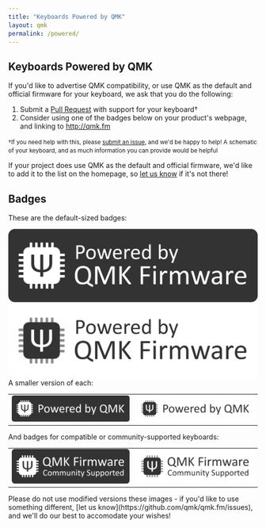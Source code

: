 ```yaml
---
title: "Keyboards Powered by QMK"
layout: qmk
permalink: /powered/
---
```

## Keyboards Powered by QMK

If you'd like to advertise QMK compatibility, or use QMK as the default and official firmware for your keyboard, we ask that you do the following:

1. Submit a [Pull Request](https://github.com/qmk/qmk_firmware/pulls/) with support for your keyboard†
2. Consider using one of the badges below on your product's webpage, and linking to http://qmk.fm

<small>†If you need help with this, please [submit an issue](https://github.com/qmk/qmk_firmware/issues), and we'd be happy to help! A schematic of your keyboard, and as much information you can provide would be helpful</small>

If your project does use QMK as the default and official firmware, we'd like to add it to the list on the homepage, so [let us know](https://github.com/qmk/qmk.fm/issues) if it's not there!

## Badges

These are the default-sized badges:

<style>
td {
    border: 0;
}
</style

<table>
    <tr>
        <td><a href="/assets/images/badge-dark.svg"><img src="/assets/images/badge-dark.svg" alt="QMK Badge Dark" /></a></td>
        <td><a href="/assets/images/badge-light.svg"><img src="/assets/images/badge-light.svg" alt="QMK Badge Light" /></a></td>
    </tr>
</table>

A smaller version of each:

<table>
    <tr>
        <td><a href="/assets/images/badge-small-dark.svg"><img src="/assets/images/badge-small-dark.svg" alt="QMK Badge Small Dark" /></a></td>
        <td><a href="/assets/images/badge-small-light.svg"><img src="/assets/images/badge-small-light.svg" alt="QMK Badge Small Light" /></a></td>
    </tr>
</table>

And badges for compatible or community-supported keyboards:

<table>
    <tr>
        <td><a href="/assets/images/badge-community-dark.svg"><img src="/assets/images/badge-community-dark.svg" alt="QMK Community Badge Dark" /></a></td>
        <td><a href="/assets/images/badge-community-light.svg"><img src="/assets/images/badge-community-light.svg" alt="QMK Community Badge Light" /></a></td>
    </tr>
</table>

Please do not use modified versions these images - if you'd like to use something different, [let us know](https://github.com/qmk/qmk.fm/issues), and we'll do our best to accomodate your wishes!